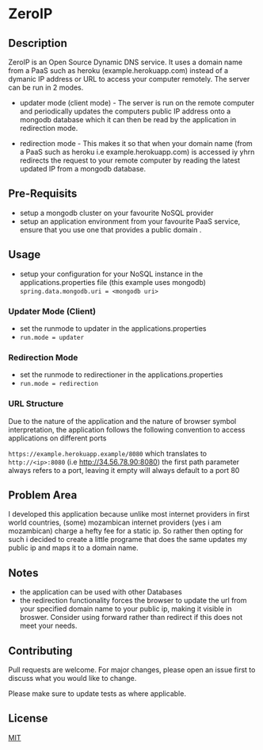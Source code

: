 # ZeroIP

## Description
ZeroIP is an Open Source Dynamic DNS service. It uses a domain name from a PaaS such as heroku (example.herokuapp.com)  instead of a dymanic IP address or URL to access your computer remotely. The server can be run in 2 modes. 

- updater mode (client mode) - The server is run on the remote computer and periodically updates the computers public IP address onto a mongodb database which it can then be read by the application in redirection mode.

- redirection mode - This makes it so that when your domain name (from a PaaS such as heroku i.e example.herokuapp.com) is accessed iy yhrn redirects the request to your remote computer by reading the latest updated IP from a mongodb database.


## Pre-Requisits
- setup a mongodb cluster on your favourite NoSQL provider
- setup an application environment from your favourite PaaS service, ensure that you use one that provides a public domain .


## Usage
- setup your configuration for your NoSQL instance in the applications.properties file (this example uses mongodb)
`spring.data.mongodb.uri = <mongodb uri>`

### Updater Mode (Client)
- set the runmode to updater in the applications.properties
- `run.mode = updater`

### Redirection Mode 
- set the runmode to redirectioner in the applications.properties
- `run.mode = redirection`

### URL Structure
Due to the nature of the application and the nature of browser symbol interpretation, the application follows the following convention to access applications on different ports

`https://example.herokuapp.example/8080` which translates to `http://<ip>:8080` (i.e http://34.56.78.90:8080)
the first path parameter always refers to a port, leaving it empty will always default to a port 80

## Problem Area
I developed this application because unlike most internet providers in first world countries, (some) mozambican internet providers (yes i am mozambican) charge a hefty fee for a static ip. So rather then opting for such i decided to create a little programe that does the same updates my public ip and maps it to a domain name. 

## Notes
 - the application can be used with other Databases 
 - the redirection functionality forces the browser to update the url from your specified domain name to your public ip, making it visible in broswer. Consider using forward rather than redirect if this does not meet your needs.

## Contributing
Pull requests are welcome. For major changes, please open an issue first to discuss what you would like to change.

Please make sure to update tests as where applicable.

## License
[MIT](https://choosealicense.com/licenses/mit/)
